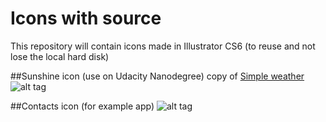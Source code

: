 # Icons with source

This repository will contain icons made in Illustrator CS6 (to reuse and not lose the local hard disk)

##Sunshine icon (use on Udacity Nanodegree)
copy of [Simple weather](https://play.google.com/store/apps/details?id=com.tanmay.simpleweather)
![alt tag](https://github.com/wfranck/icons/tree/master/source/Sunshine_icon.PNG)

##Contacts icon (for example app)
![alt tag](https://github.com/wfranck/icons/tree/master/source/contacts_icon.PNG)
